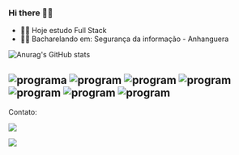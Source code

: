 ### Hi there 🙋‍♂️

- 🧑‍💻 Hoje estudo Full Stack
- 👨‍🎓 Bacharelando em: Segurança da informação - Anhanguera

![Anurag's GitHub stats](https://github-readme-stats.vercel.app/api?username=cauetmg&show_icons=true&theme=merko)




![programa](https://img.shields.io/badge/JavaScript-F7DF1E?style=for-the-badge&logo=javascript&logoColor=black)
![program](https://img.shields.io/badge/HTML-239120?style=for-the-badge&logo=html5&logoColor=white)
![program](https://img.shields.io/badge/Node.js-43853D?style=for-the-badge&logo=node.js&logoColor=white)
![program](https://img.shields.io/badge/CSS-00CED1?&style=for-the-badge&logo=css3&logoColor=white)
![program](https://img.shields.io/badge/SQL-00000F?style=for-the-badge&logo=mysql&logoColor=white)
![program](https://img.shields.io/badge/React-20232A?style=for-the-badge&logo=react&logoColor=61DAFB)
![program](https://img.shields.io/badge/MySQL-005C84?style=for-the-badge&logo=mysql&logoColor=white)
-------------------------
Contato:




![](https://img.shields.io/badge/LinkedIn-0077B5?style=for-the-badge&logo=linkedin&logoColor=white)



<div>
  <a href = "mailto:cauetgomesg@gmail.com"><img src="https://img.shields.io/badge/-Gmail-%23333?style=for-the-badge&logo=gmail&logoColor=white" target="_blank"></a>

